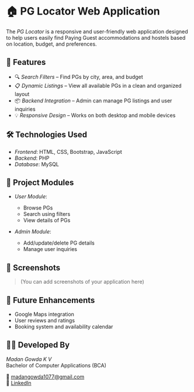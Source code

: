 # 🏠 PG Locator Web Application

The *PG Locator* is a responsive and user-friendly web application designed to help users easily find Paying Guest accommodations and hostels based on location, budget, and preferences.

## 🚀 Features

- 🔍 *Search Filters* – Find PGs by city, area, and budget
- 📋 *Dynamic Listings* – View all available PGs in a clean and organized layout
- 📦 *Backend Integration* – Admin can manage PG listings and user inquiries
- 💡 *Responsive Design* – Works on both desktop and mobile devices

## 🛠 Technologies Used

- *Frontend*: HTML, CSS, Bootstrap, JavaScript  
- *Backend*: PHP  
- *Database*: MySQL

## 📂 Project Modules

- *User Module*:
  - Browse PGs
  - Search using filters
  - View details of PGs

- *Admin Module*:
  - Add/update/delete PG details
  - Manage user inquiries

## 📸 Screenshots

> (You can add screenshots of your application here)

## 🧠 Future Enhancements

- Google Maps integration
- User reviews and ratings
- Booking system and availability calendar

## 👨‍💻 Developed By

*Madan Gowda K V*  
Bachelor of Computer Applications (BCA)

📧 madangowda1077@gmail.com  
🔗 [LinkedIn](https://www.linkedin.com/in/madan-gowda-b00b39367)
